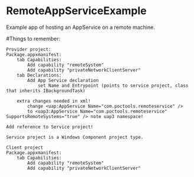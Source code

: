
# RemoteAppServiceExample
Example app of hosting an AppService on a remote machine.

#Things to remember:

    Provider project:
	Package.appxmanifest:
		tab Capabilities:
			Add capability "remoteSystem"
			Add capability "privateNetworkClientServer"
		tab Declarations:
			Add App Service declaration
				set Name and Entrypoint (points to service project, class that inherits IBackgroundTask)
		
		extra changes needed in xml!
			change <uap:AppService Name="com.poctools.remoteservice" />
			to <uap3:AppService Name="com.poctools.remoteservice" SupportsRemoteSystems="true" /> note uap3 namespace!
	
	Add reference to Service project!

    Service project is a Windows Component project type.

    Client project
	Package.appxmanifest:
		tab Capabilities:
			Add capability "remoteSystem"
			Add capability "privateNetworkClientServer"
